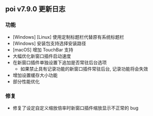 ## poi v7.9.0 更新日志
### 功能
- [Windows] [Linux] 使用定制标题栏代替原有系统标题栏
- [Windows] 安装包支持选择安装路径
- [macOS] 增加 TouchBar 支持
- 大幅优化新窗口插件启动速度
- 在新窗口插件单独设置下追加是否常驻后台选项
  - 如果禁止具有记录功能的新窗口插件常驻后台, 记录功能将会失效
- 增加设置缓存大小功能
- 部分性能优化

### 修复
- 修复了设定自定义缩放倍率时新窗口插件缩放显示不正常的 bug

